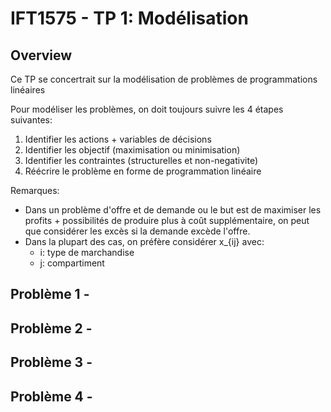# IFT1575 - TP 1: Modélisation

## Overview

Ce TP se concertrait sur la modélisation de problèmes de programmations 
linéaires

Pour modéliser les problèmes, on doit toujours suivre les 4 étapes suivantes:
1. Identifier les actions + variables de décisions  
2. Identifier les objectif (maximisation ou minimisation)
3. Identifier les contraintes (structurelles et non-negativite)
4. Réécrire le problème en forme de programmation linéaire

Remarques:
- Dans un problème d'offre et de demande ou le but est de maximiser les profits +
  possibilités de produire plus à coût supplémentaire, on peut que considérer 
  les excès si la demande excède l'offre.
- Dans la plupart des cas, on préfère considérer x_{ij} avec:  
  - i: type de marchandise
  - j: compartiment

## Problème 1 - 


## Problème 2 - 


## Problème 3 - 


## Problème 4 - 



